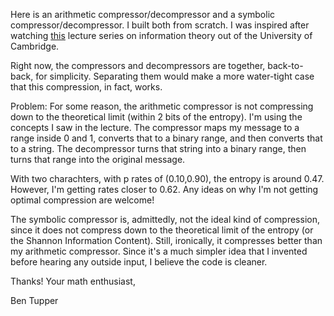 Here is an arithmetic compressor/decompressor and a symbolic compressor/decompressor. I built both from scratch. I was inspired after watching [this](https://www.youtube.com/user/jakobfoerster) lecture series on information theory out of the University of Cambridge.


Right now, the compressors and decompressors are together, back-to-back, for simplicity. Separating them would make a more water-tight case that this compression, in fact, works.


Problem: For some reason, the arithmetic compressor is not compressing down to the theoretical limit (within 2 bits of the entropy). I'm using the concepts I saw in the lecture. The compressor maps my message to a range inside 0 and 1, converts that to a binary range, and then converts that to a string. The decompressor turns that string into a binary range, then turns that range into the original message.


With two charachters, with p rates of (0.10,0.90), the entropy is around 0.47. However, I'm getting rates closer to 0.62. Any ideas on why I'm not getting optimal compression are welcome!

The symbolic compressor is, admittedly, not the ideal kind of compression, since it does not compress down to the theoretical limit of the entropy (or the Shannon Information Content). Still, ironically, it compresses better than my arithmetic compressor. Since it's a much simpler idea that I invented before hearing any outside input, I believe the code is cleaner. 


Thanks! Your math enthusiast,


Ben Tupper
